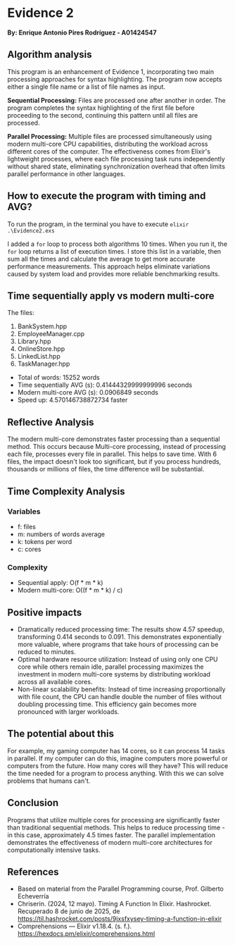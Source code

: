 # Evidence 2
**By: Enrique Antonio Pires Rodríguez - A01424547**

## Algorithm analysis 
This program is an enhancement of Evidence 1, incorporating two main processing approaches for syntax highlighting. The program now accepts either a single file name or a list of file names as input.

**Sequential Processing:** Files are processed one after another in order. The program completes the syntax highlighting of the first file before proceeding to the second, continuing this pattern until all files are processed.

**Parallel Processing:** Multiple files are processed simultaneously using modern multi-core CPU capabilities, distributing the workload across different cores of the computer. The effectiveness comes from Elixir's lightweight processes, where each file processing task runs independently without shared state, eliminating synchronization overhead that often limits parallel performance in other languages.

## How to execute the program with timing and AVG?
To run the program, in the terminal you have to execute `elixir .\Evidence2.exs`

I added a `for` loop to process both algorithms 10 times. When you run it, the `for` loop returns a list of execution times. I store this list in a variable, then sum all the times and calculate the average to get more accurate performance measurements. This approach helps eliminate variations caused by system load and provides more reliable benchmarking results.

## Time sequentially apply vs modern multi-core

The files:
1. BankSystem.hpp
2. EmployeeManager.cpp
3. Library.hpp
4. OnlineStore.hpp
5. LinkedList.hpp
6. TaskManager.hpp

- Total of words: 15252 words
- Time sequentially AVG (s): 0.41444329999999996 seconds
- Modern multi-core AVG (s): 0.0906849 seconds
- Speed up: 4.570146738872734 faster

## Reflective Analysis
The modern multi-core demonstrates faster processing than a sequential method. This occurs because Multi-core processing, instead of processing each file, processes every file in parallel. This helps to save time. With 6 files, the impact doesn't look too significant, but if you process hundreds, thousands or millions of files, the time difference will be substantial.

## Time Complexity Analysis
### Variables
- f: files
- m: numbers of words average
- k: tokens per word
- c: cores
### Complexity
- Sequential apply: O(f * m * k)
- Modern multi-core: O((f * m * k) / c)

## Positive impacts
- Dramatically reduced processing time: The results show 4.57 speedup, transforming 0.414 seconds to 0.091. This demonstrates exponentially more valuable, where programs that take hours of processing can be reduced to minutes.
- Optimal hardware resource utilization: Instead of using only one CPU core while others remain idle, parallel processing maximizes the investment in modern multi-core systems by distributing workload across all available cores.
- Non-linear scalability benefits: Instead of time increasing proportionally with file count, the CPU can handle double the number of files without doubling processing time. This efficiency gain becomes more pronounced with larger workloads.

## The potential about this
For example, my gaming computer has 14 cores, so it can process 14 tasks in parallel. If my computer can do this, imagine computers more powerful or computers from the future. How many cores will they have? This will reduce the time needed for a program to process anything. With this we can solve problems that humans can't. 

## Conclusion
Programs that utilize multiple cores for processing are significantly faster than traditional sequential methods. This helps to reduce processing time - in this case, approximately 4.5 times faster. The parallel implementation demonstrates the effectiveness of modern multi-core architectures for computationally intensive tasks.

## References
- Based on material from the Parallel Programming course, Prof. Gilberto Echeverría
- Chriserin. (2024, 12 mayo). Timing A Function In Elixir. Hashrocket. Recuperado 8 de junio de 2025, de https://til.hashrocket.com/posts/9jxsfxysey-timing-a-function-in-elixir 
- Comprehensions — Elixir v1.18.4. (s. f.). https://hexdocs.pm/elixir/comprehensions.html